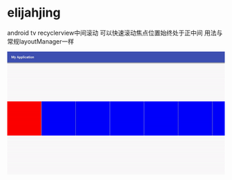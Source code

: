 # elijahjing
android tv recyclerview中间滚动  可以快速滚动焦点位置始终处于正中间 
用法与常规layoutManager一样

 ![image](https://github.com/elijahjing/elijahjing/blob/master/ezgif-5-0706215fad99.gif)
